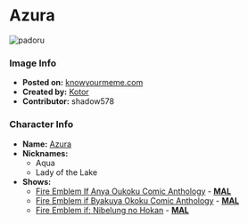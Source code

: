 # Azura

![padoru](https://raw.githubusercontent.com/shadow578/Project-Padoru/master/Padoru/fire-emblem-azura.png "Azura")

### Image Info
* **Posted on:**     [knowyourmeme.com](https://knowyourmeme.com/photos/1441212-padoru)
* **Created by:**    [Kotor](https://github.com/shadow578/Project-Padoru/blob/master/table-of-contents/creators/Kotor.md)
* **Contributor:**   shadow578

### Character Info
* **Name:**   [Azura](https://myanimelist.net/character/148554)
* **Nicknames:**
  * Aqua
  * Lady of the Lake
* **Shows:**
  * [Fire Emblem If Anya Oukoku Comic Anthology](https://github.com/shadow578/Project-Padoru/blob/master/table-of-contents/shows/FireEmblemIfAnyaOukokuComicAnthology.md) - [__MAL__](https://myanimelist.net/manga/95506/Fire_Emblem_If_Anya_Oukoku_Comic_Anthology)
  * [Fire Emblem if Byakuya Okoku Comic Anthology](https://github.com/shadow578/Project-Padoru/blob/master/table-of-contents/shows/FireEmblemifByakuyaOkokuComicAnthology.md) - [__MAL__](https://myanimelist.net/manga/95507/Fire_Emblem_if_Byakuya_Okoku_Comic_Anthology)
  * [Fire Emblem if: Nibelung no Hokan](https://github.com/shadow578/Project-Padoru/blob/master/table-of-contents/shows/FireEmblemifNibelungnoHokan.md) - [__MAL__](https://myanimelist.net/manga/105896/Fire_Emblem_if__Nibelung_no_Hokan)


